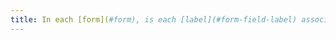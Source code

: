 ```yaml
---
title: In each [form](#form), is each [label](#form-field-label) associated with a [form input field](#form-field) having the same function and repeated several times in the same page or in a [set of pages](#set-of-pages) [consistent](#coherent-labels)
---
```

